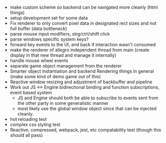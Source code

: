 - make custom scheme so backend can be navigated more cleanly (html things)
- setup development set for some data
- Fix renderer to only convert pixel data in designated rect sizes and not full buffer (data bottleneck)
- parse mouse input modifiers, strg/ctrl/shift click
- parse windows specific system keys?
- forward key events to the UI, and back if interaction wasn't consumed
- make the renderer of allegro independent thread from main (create display in that new thread and manage it internally)
- handle mouse wheel events
- separate game object management from the renderer
- Smarter object instantiation and backend Rendering things in general (make some kind of demo game out of this)
- Reactive window resizing and adjustment of backbuffer and pipeline
- Work out JS <-> Engine bidirectional binding and function subscriptions, event based system
  - JS and Engine should both be able to subscribe to events sent from the other party in some generalistic manner
  - most likely use the global window object since that can be injected cleanly.
- hot reloading test
- complex css styling test
- Reactive, compressed, webpack, jest, etc compatability test (though this should all pass)
